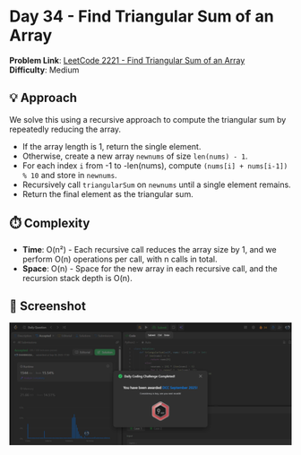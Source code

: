 # Day 34 - Find Triangular Sum of an Array

**Problem Link**: [LeetCode 2221 - Find Triangular Sum of an Array](https://leetcode.com/problems/find-triangular-sum-of-an-array/)  
**Difficulty**: Medium

## 💡 Approach

We solve this using a recursive approach to compute the triangular sum by repeatedly reducing the array.

- If the array length is 1, return the single element.
- Otherwise, create a new array `newnums` of size `len(nums) - 1`.
- For each index `i` from -1 to -len(nums), compute `(nums[i] + nums[i-1]) % 10` and store in `newnums`.
- Recursively call `triangularSum` on `newnums` until a single element remains.
- Return the final element as the triangular sum.

## ⏱️ Complexity

- **Time**: O(n²) - Each recursive call reduces the array size by 1, and we perform O(n) operations per call, with n calls in total.
- **Space**: O(n) - Space for the new array in each recursive call, and the recursion stack depth is O(n).

## 📸 Screenshot
![Solution Screenshot](screenshot.png)